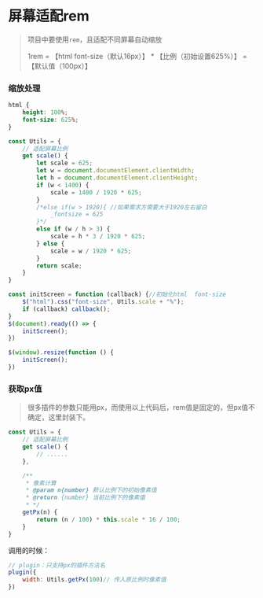 # 屏幕适配rem

> 项目中要使用`rem`，且适配不同屏幕自动缩放
>
> 1rem = 【html font-size（默认16px）】 * 【比例（初始设置625%）】 = 【默认值（100px）】

### 缩放处理

```css
html {
    height: 100%;
    font-size: 625%;
}
```

```js
const Utils = {
    // 适配屏幕比例
    get scale() {
        let scale = 625;
        let w = document.documentElement.clientWidth;
        let h = document.documentElement.clientHeight;
        if (w < 1400) {
            scale = 1400 / 1920 * 625;
        }
        /*else if(w > 1920){ //如果需求方需要大于1920左右留白
            _fontsize = 625
        }*/
        else if (w / h > 3) {
            scale = h * 3 / 1920 * 625;
        } else {
            scale = w / 1920 * 625;
        }
        return scale;
    }
}

const initScreen = function (callback) {//初始化html  font-size
    $("html").css("font-size", Utils.scale + "%");
    if (callback) callback();
}
$(document).ready(() => {
    initScreen();
})

$(window).resize(function () {
    initScreen();
})
```

### 获取px值

> 很多插件的参数只能用px，而使用以上代码后，rem值是固定的，但px值不确定，这里封装下。

```js
const Utils = {
    // 适配屏幕比例
    get scale() {
        // ......
    },

    /**
     * 像素计算
     * @param n{number} 默认比例下的初始像素值
     * @return {number} 当前比例下的像素值
     * */
    getPx(n) {
        return (n / 100) * this.scale * 16 / 100;
    }
}
```
调用的时候：
```js
// plugin：只支持px的插件方法名
plugin({
    width: Utils.getPx(100)// 传入原比例时像素值
})
```




